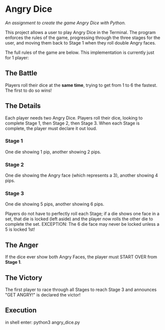 # Angry Dice
_An assignment to create the game Angry Dice with Python._

This project allows a user to play Angry Dice in the Terminal.
The program enforces the rules of the game, progressing through the three stages for the user, and moving them back to Stage 1 when they roll double Angry faces.

The full rules of the game are below. This implementation is currently just for 1 player:

## The Battle
Players roll their dice at the **same time**, trying to get from 1 to 6 the
fastest. The first to do so wins!

## The Details
Each player needs two Angry Dice. Players roll their dice, looking to complete
Stage 1, then Stage 2, then Stage 3. When each Stage is complete, the player
must declare it out loud.

### Stage 1
One die showing 1 pip, another showing 2 pips.

### Stage 2
One die showing the Angry face (which represents a 3), another showing 4 pips.

### Stage 3
One die showing 5 pips, another showing 6 pips.

Players do not have to perfectly roll each Stage; if a die shows one face in a
set, that die is locked (left aside) and the player now rolls the other die
to complete the set. EXCEPTION: The 6 die face may never be locked unless a 5 is locked 1st!

## The Anger
If the dice ever show both Angry Faces, the player must START OVER from **Stage 1**.

## The Victory
The first player to race through all Stages to reach Stage 3 and announces
"GET ANGRY!" is declared the victor!

## Execution
in shell enter:
python3 angry_dice.py